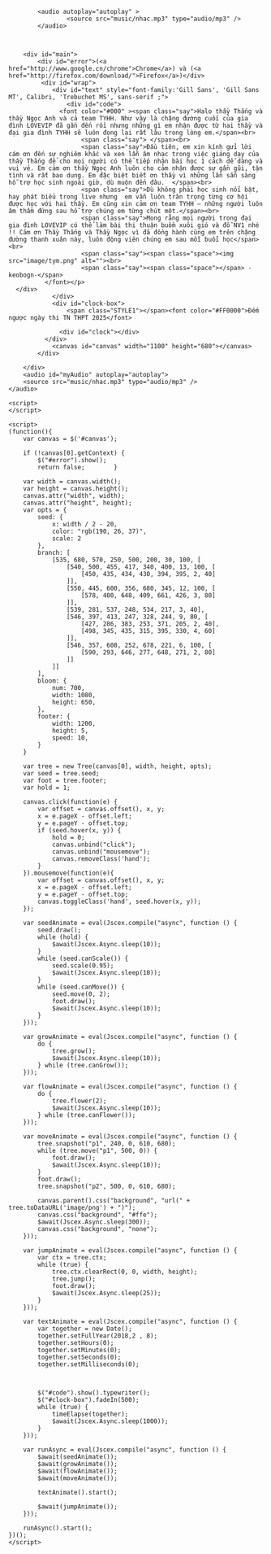 ﻿<!DOCTYPE html>
<html lang="en">
<head>
    <meta http-equiv="Content-Type" content="text/html; charset=UTF-8">
    <title></title>
    <link type="text/css" rel="stylesheet" href="./asset/style.css">
    <script type="text/javascript" src="./asset/jquery.min.js"></script>
    <script type="text/javascript" src="./asset/jscex.min.js"></script>
    <script type="text/javascript" src="./asset/jscex-parser.js"></script>
    <script type="text/javascript" src="./asset/jscex-jit.js"></script>
    <script type="text/javascript" src="./asset/jscex-builderbase.min.js"></script>
    <script type="text/javascript" src="./asset/jscex-async.min.js"></script>
    <script type="text/javascript" src="./asset/jscex-async-powerpack.min.js"></script>
    <script type="text/javascript" src="./asset/functions.js" charset="utf-8"></script>
    <script type="text/javascript" src="./asset/love.js" charset="utf-8"></script>
</head>
</head>
    <body>
 
			<audio autoplay="autoplay" >
					<source src="music/nhac.mp3" type="audio/mp3" />
            </audio> 

          

        <div id="main">
            <div id="error">(<a href="http://www.google.cn/chrome">Chrome</a>) và (<a href="http://firefox.com/download/">Firefox</a>)</div>
             <div id="wrap">
                <div id="text" style="font-family:'Gill Sans', 'Gill Sans MT', Calibri, 'Trebuchet MS', sans-serif ;">
			        <div id="code">
			      <font color="#000" ><span class="say">Halo thầy Thắng và thầy Ngọc Anh và cả team TYHH. Như vậy là chặng đường cuối của gia đình LOVEVIP đã gần đến rồi nhưng những gì em nhận được từ hai thầy và đại gia đình TYHH sẽ luôn đọng lại rất lâu trong lòng em.</span><br>
						<span class="say"> </span><br>
						<span class="say">Đầu tiên, em xin kính gửi lời cám ơn đến sự nghiêm khắc và xen lẫn âm nhạc trong việc giảng dạy của thầy Thắng để cho mọi người có thể tiếp nhận bài học 1 cách dễ dàng và vui vẻ. Em cảm ơn thầy Ngọc Anh luôn cho cảm nhận được sự gần gũi, tận tình và rất bao dung. Em đặc biệt biết ơn thầy vì những lần sẵn sàng hỗ trợ học sinh ngoài giờ, dù muộn đến đâu.  </span><br>
						<span class="say">Dù không phải học sinh nổi bật, hay phát biểu trong live nhưng  em vẫn luôn trân trọng từng cơ hội được học với hai thầy. Em cũng xin cảm ơn team TYHH – những người luôn âm thầm đứng sau hỗ trợ chúng em từng chút một.</span><br>
						<span class="say">Mong rằng mọi người trong đại gia đình LOVEVIP có thể làm bài thi thuận buồm xuôi gió và đỗ NV1 nhé !! Cảm ơn Thầy Thắng và Thầy Ngọc vì đã đồng hành cùng em trên chặng đường thanh xuân này, luôn động viên chúng em sau mỗi buổi học</span><br>
                        <span class="say"><span class="space"><img src="image/tym.png" alt=""><br>
                        <span class="say"><span class="space"></span> -keobogn-</span>
			  </font></p>
      </div>
                </div>
                <div id="clock-box">
                    <span class="STYLE1"></span><font color="#FF0000">Đếm ngược ngày thi TN THPT 2025</font>
<!-- <span class="STYLE1"> Time of love...</span> -->
                  <div id="clock"></div>
              </div>
                <canvas id="canvas" width="1100" height="680"></canvas>
            </div>
            
        </div>
        <audio id="myAudio" autoplay="autoplay">
        <source src="music/nhac.mp3" type="audio/mp3" />
    </audio>

</body>
<script src="./asset/script.js"></script>
    
    <script>
    </script>

    <script>
    (function(){
        var canvas = $('#canvas');
		
        if (!canvas[0].getContext) {
            $("#error").show();
            return false;        }

        var width = canvas.width();
        var height = canvas.height();        
        canvas.attr("width", width);
        canvas.attr("height", height);
        var opts = {
            seed: {
                x: width / 2 - 20,
                color: "rgb(190, 26, 37)",
                scale: 2
            },
            branch: [
                [535, 680, 570, 250, 500, 200, 30, 100, [
                    [540, 500, 455, 417, 340, 400, 13, 100, [
                        [450, 435, 434, 430, 394, 395, 2, 40]
                    ]],
                    [550, 445, 600, 356, 680, 345, 12, 100, [
                        [578, 400, 648, 409, 661, 426, 3, 80]
                    ]],
                    [539, 281, 537, 248, 534, 217, 3, 40],
                    [546, 397, 413, 247, 328, 244, 9, 80, [
                        [427, 286, 383, 253, 371, 205, 2, 40],
                        [498, 345, 435, 315, 395, 330, 4, 60]
                    ]],
                    [546, 357, 608, 252, 678, 221, 6, 100, [
                        [590, 293, 646, 277, 648, 271, 2, 80]
                    ]]
                ]] 
            ],
            bloom: {
                num: 700,
                width: 1080,
                height: 650,
            },
            footer: {
                width: 1200,
                height: 5,
                speed: 10,
            }
        }

        var tree = new Tree(canvas[0], width, height, opts);
        var seed = tree.seed;
        var foot = tree.footer;
        var hold = 1;

        canvas.click(function(e) {
            var offset = canvas.offset(), x, y;
            x = e.pageX - offset.left;
            y = e.pageY - offset.top;
            if (seed.hover(x, y)) {
                hold = 0; 
                canvas.unbind("click");
                canvas.unbind("mousemove");
                canvas.removeClass('hand');
            }
        }).mousemove(function(e){
            var offset = canvas.offset(), x, y;
            x = e.pageX - offset.left;
            y = e.pageY - offset.top;
            canvas.toggleClass('hand', seed.hover(x, y));
        });

        var seedAnimate = eval(Jscex.compile("async", function () {
            seed.draw();
            while (hold) {
                $await(Jscex.Async.sleep(10));
            }
            while (seed.canScale()) {
                seed.scale(0.95);
                $await(Jscex.Async.sleep(10));
            }
            while (seed.canMove()) {
                seed.move(0, 2);
                foot.draw();
                $await(Jscex.Async.sleep(10));
            }
        }));

        var growAnimate = eval(Jscex.compile("async", function () {
            do {
    	        tree.grow();
                $await(Jscex.Async.sleep(10));
            } while (tree.canGrow());
        }));

        var flowAnimate = eval(Jscex.compile("async", function () {
            do {
    	        tree.flower(2);
                $await(Jscex.Async.sleep(10));
            } while (tree.canFlower());
        }));

        var moveAnimate = eval(Jscex.compile("async", function () {
            tree.snapshot("p1", 240, 0, 610, 680);
            while (tree.move("p1", 500, 0)) {
                foot.draw();
                $await(Jscex.Async.sleep(10));
            }
            foot.draw();
            tree.snapshot("p2", 500, 0, 610, 680);

            canvas.parent().css("background", "url(" + tree.toDataURL('image/png') + ")");
            canvas.css("background", "#ffe");
            $await(Jscex.Async.sleep(300));
            canvas.css("background", "none");
        }));

        var jumpAnimate = eval(Jscex.compile("async", function () {
            var ctx = tree.ctx;
            while (true) {
                tree.ctx.clearRect(0, 0, width, height);
                tree.jump();
                foot.draw();
                $await(Jscex.Async.sleep(25));
            }
        }));

        var textAnimate = eval(Jscex.compile("async", function () {
		    var together = new Date();
		    together.setFullYear(2018,2 , 8); 			
		    together.setHours(0);							
		    together.setMinutes(0);				
		    together.setSeconds(0);					
            together.setMilliseconds(0);
            
           

		    $("#code").show().typewriter();
            $("#clock-box").fadeIn(500);
            while (true) {
                timeElapse(together);
                $await(Jscex.Async.sleep(1000));
            }
        }));

        var runAsync = eval(Jscex.compile("async", function () {
            $await(seedAnimate());
            $await(growAnimate());
            $await(flowAnimate());
            $await(moveAnimate());

            textAnimate().start();

            $await(jumpAnimate());
        }));

        runAsync().start();
    })();
    </script>

</html>
